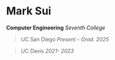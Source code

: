 # **Mark Sui**
**Computer Engineering**
*Seventh College*
> UC San Diego
*Present - Grad. 2025*

> UC Davis
*2021- 2023*
